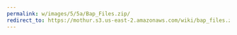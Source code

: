 ```yaml
---
permalink: w/images/5/5a/Bap_Files.zip/
redirect_to: https://mothur.s3.us-east-2.amazonaws.com/wiki/bap_files.zip
---
```


